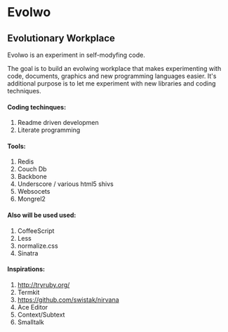 Evolwo
======

Evolutionary Workplace
----------------------

Evolwo is an experiment in self-modyfing code.

The goal is to build an evolwing workplace that makes experimenting with code, documents, graphics and new programming languages easier.
It's additional purpose is to let me experiment with new libraries and coding techniques.

#### Coding techinques:

1. Readme driven developmen
2. Literate programming

#### Tools:

1. Redis
2. Couch Db
3. Backbone
4. Underscore / various html5 shivs
5. Websocets
6. Mongrel2

#### Also will be used used:

1. CoffeeScript
2. Less
3. normalize.css
4. Sinatra

#### Inspirations:

1. http://tryruby.org/
2. Termkit
3. https://github.com/swistak/nirvana
4. Ace Editor
5. Context/Subtext
6. Smalltalk 
